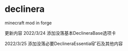 # declinera
minecraft mod in forge

更新内容
2022/3/24
添加没落基本DeclineraBase选项卡

2022/3/25
添加没落必要DeclineraEssential矿石及其他内容
